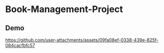 # Book-Management-Project

## Demo

https://github.com/user-attachments/assets/09fa08ef-0338-439e-825f-084cacfbfc57
